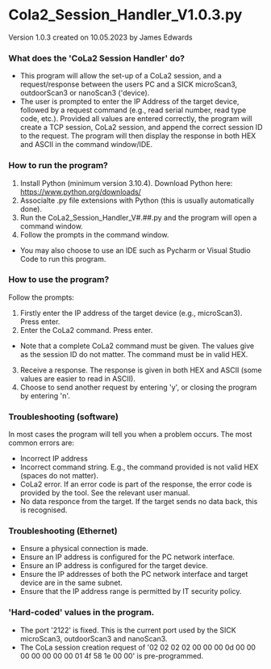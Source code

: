# Cola2_Session_Handler_V1.0.3.py
Version 1.0.3 created on 10.05.2023 by James Edwards

### What does the 'CoLa2 Session Handler' do?
- This program will allow the set-up of a CoLa2 session, and a request/response between the users PC and a SICK microScan3, outdoorScan3 or nanoScan3 ('device).
- The user is prompted to enter the IP Address of the target device, followed by a request command (e.g., read serial number, read type code, etc.). Provided all values are entered correctly, the program will create a TCP session, CoLa2 session, and append the correct session ID to the request. The program will then display the response in both HEX and ASCII in the command window/IDE.

### How to run the program?
1. Install Python (minimum version 3.10.4). Download Python here: https://www.python.org/downloads/ 
2. Associalte .py file extensions with Python (this is usually automatically done).
3. Run the CoLa2_Session_Handler_V#.##.py and the program will open a command window.
4. Follow the prompts in the command window.

- You may also choose to use an IDE such as Pycharm or Visual Studio Code to run this program.

### How to use the program?
Follow the prompts:
1. Firstly enter the IP address of the target device (e.g., microScan3). Press enter.
2. Enter the CoLa2 command. Press enter.
- Note that a complete CoLa2 command must be given. The values give as the session ID do not matter. The command must be in valid HEX.
3. Receive a response. The response is given in both HEX and ASCII (some values are easier to read in ASCII).
4. Choose to send another request by entering 'y', or closing the program by entering 'n'.

### Troubleshooting (software)
In most cases the program will tell you when a problem occurs. The most common errors are:
- Incorrect IP address
- Incorrect command string. E.g., the command provided is not valid HEX (spaces do not matter).
- CoLa2 error.  If an error code is part of the response, the error code is provided by the tool. See the relevant user manual.
- No data responce from the target. If the target sends no data back, this is recognised.

### Troubleshooting (Ethernet)
- Ensure a physical connection is made.
- Ensure an IP address is configured for the PC network interface.
- Ensure an IP address is configured for the target device.
- Ensure the IP addresses of both the PC network interface and target device are in the same subnet.
- Ensure that the IP address range is permitted by IT security policy.

### 'Hard-coded' values in the program.
- The port '2122' is fixed. This is the current port used by the SICK microScan3, outdoorScan3 and nanoScan3.
- The CoLa session creation request of '02 02 02 02 00 00 00 0d 00 00 00 00 00 00 00 01 4f 58 1e 00 00' is pre-programmed.


